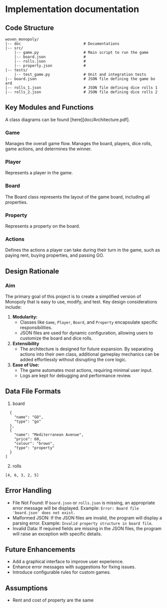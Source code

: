 # Implementation documentation

## Code Structure
```
woven_monopoly/
|-- doc                            # Documentations
|-- src/
    |-- game.py                    # Main script to run the game
    |-- board.json                 # 
    |-- rolls.json                 # 
    |-- property.json              # 
|-- tests/
    |-- test_game.py               # Unit and integration tests
|-- board.json                     # JSON file defining the game bo ard
|-- rolls_1.json                   # JSON file defining dice rolls 1
|-- rolls_2.json                   # JSON file defining dice rolls 2
```

## Key Modules and Functions
A class diagrams can be found [here][doc/Architecture.pdf].
### Game
Manages the overall game flow. Manages the board, players, dice rolls, game actions, and determines the winner.
### Player
Represents a player in the game.
### Board
The Board class represents the layout of the game board, including all properties. 
### Property
Represents a property on the board.
### Actions
Defines the actions a player can take during their turn in the game, such as paying rent, buying properties, and passing GO.

## Design Rationale
### Aim
The primary goal of this project is to create a simplified version of Monopoly that is easy to use, modify, and test. Key design considerations include:
1. **Modularity:**
   - Classes like `Game`, `Player`, `Board`, and `Property` encapsulate specific responsibilities.
   - JSON files are used for dynamic configuration, allowing users to customize the board and dice rolls.
2. **Extensibility**
    - The architecture is designed for future expansion. By separating actions into their own class, additional gameplay mechanics can be added effortlessly without disrupting the core logic.
4. **Ease of Use:**
   - The game automates most actions, requiring minimal user input.
   - Logs are kept for debugging and performance review.

## Data File Formats
1. board
```[
  {
    "name": "GO",
    "type": "go"
  },
  {
    "name": "Mediterranean Avenue",
    "price": 60,
    "colour": "brown",
    "type": "property"
  }
]
```

2. rolls
```
[4, 6, 3, 2, 5]
 ```

## Error Handling
* File Not Found: If `board.json` or `rolls.json` is missing, an appropriate error message will be displayed. Example: `Error: Board file 'board.json' does not exist.`
* Malformed JSON: If the JSON files are invalid, the program will display a parsing error. Example: `Invalid property structure in board file`.
* Invalid Data: If required fields are missing in the JSON files, the program will raise an exception with specific details.

## Future Enhancements
* Add a graphical interface to improve user experience.
* Enhance error messages with suggestions for fixing issues.
* Introduce configurable rules for custom games.

## Assumptions
* Rent and cost of property are the same
